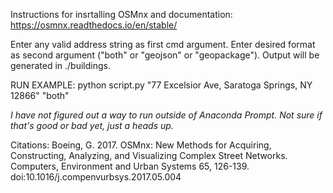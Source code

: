 Instructions for insrtalling OSMnx and documentation: https://osmnx.readthedocs.io/en/stable/

Enter any valid address string as first cmd argument. 
Enter desired format as second argument ("both" or "geojson" or "geopackage").
Output will be generated in ./buildings.

RUN EXAMPLE: 
python script.py "77 Excelsior Ave, Saratoga Springs, NY 12866" "both"


*I have not figured out a way to run outside of Anaconda Prompt. Not sure if that's good or bad yet, just a heads up.*


Citations:
Boeing, G. 2017. OSMnx: New Methods for Acquiring, Constructing, Analyzing, and Visualizing Complex Street Networks. Computers, Environment and Urban Systems 65, 126-139. doi:10.1016/j.compenvurbsys.2017.05.004
